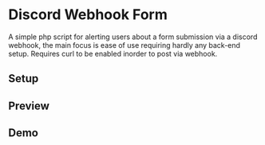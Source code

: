 # Discord Webhook Form
A simple php script for alerting users about a form submission via a discord webhook, the main focus is ease of use requiring hardly any back-end setup.
Requires curl to be enabled inorder to post via webhook.

## Setup

## Preview

## Demo
